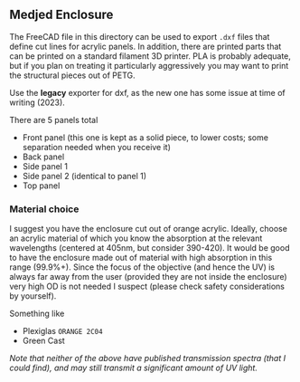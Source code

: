 ## Medjed Enclosure

The FreeCAD file in this directory can be used to export `.dxf` files that define cut lines for acrylic panels.  In addition, there are printed parts that can be printed on a standard filament 3D printer. PLA is probably adequate, but if you plan on treating it particularly aggressively you may want to print the structural pieces out of PETG.

Use the **legacy** exporter for dxf, as the new one has some issue at time of writing (2023).

There are 5 panels total

* Front panel (this one is kept as a solid piece, to lower costs; some separation needed when you receive it)
* Back panel
* Side panel 1
* Side panel 2 (identical to panel 1)
* Top panel

### Material choice

I suggest you have the enclosure cut out of orange acrylic. Ideally, choose an acrylic material of which you know the absorption at the relevant wavelengths (centered at 405nm, but consider 390-420). It would be good to have the enclosure made out of material with high absorption in this range (99.9%+). Since the focus of the objective (and hence the UV) is always far away from the user (provided they are not inside the enclosure) very high OD is not needed I suspect (please check safety considerations by yourself).

Something like 

* Plexiglas `ORANGE 2C04`
* Green Cast 

*Note that neither of the above have published transmission spectra (that I could find), and may still transmit a significant amount of UV light.*